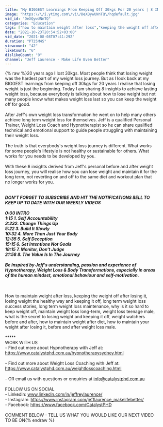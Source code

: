 ```yaml
---
title: "My BIGGEST Learnings From Keeping Off 30kgs For 20 years | 8 INSIGHTS TO ACHIEVE LASTING WEIGHT LOSS"
image: "https:\/\/i.ytimg.com\/vi\/DeXQywUNnTQ\/hqdefault.jpg"
vid_id: "DeXQywUNnTQ"
categories: "Education"
tags: ["how to maintain weight after loss","keeping the weight off after losing it","losing weight the healthy way and keeping it off"]
date: "2021-10-23T20:54:52+03:00"
vid_date: "2021-08-08T07:41:29Z"
duration: "PT25M4S"
viewcount: "42"
likeCount: "6"
dislikeCount: "0"
channel: "Jeff Laurence - Make Life Even Better"
---
```

{% raw %}20 years ago I lost 30kgs. Most people think that losing weight was the hardest part of my weight loss journey. But as I look back at my BIGGEST learnings from keeping off 30kgs for 20 years I realise that losing weight is just the beginning. Today I am sharing 8 insights to achieve lasting weight loss, because everybody is talking about how to lose weight but not many people know what makes weight loss last so you can keep the weight off for good.<br /><br />After Jeff's own weight loss transformation he went on to help many others achieve long term weight loss for themselves. Jeff is a qualified Personal Trainer, Weight Loss Coach and Hypnotherapist so he can share qualified technical and emotional support to guide people struggling with maintaining their weight loss.<br /><br />The truth is that everybody's weight loss journey is different. What works for some people's lifestyle is not healthy or sustainable for others. What works for you needs to be developed by you. <br /><br />With these 8 insights derived from Jeff's personal before and after weight loss journey, you will realise how you can lose weight and maintain it for the long term, not reverting on and off to the same diet and workout plan that no longer works for you.<br /><br />*****<br />DON'T FORGET TO SUBSCRIBE AND HIT THE NOTIFICATIONS BELL TO KEEP UP TO DATE WITH OUR WEEKLY VIDEOS<br /><br />0:00​ INTRO<br />1:15​ 1. Self Accountability<br />3:23​ 2. Change Things Up<br />5:22​ 3. Build It Slowly<br />10:32​ 4. More Than Just Your Body<br />12:35 5. Self Deception<br />15:15 6. Set Intentions Not Goals<br />18:15 7. Monitor, Don't Judge<br />21:58 8. The Value Is In The Journey<br /><br />Be inspired by Jeff's understanding, passion and experience of Hypnotherapy, Weight Loss &amp; Body Transformations, especially in areas of the human mindset, emotional behaviour and self-motivation.<br /><br />*****<br /><br />How to maintain weight after loss, keeping the weight off after losing it, losing weight the healthy way and keeping it off, long term weight loss success stories, long term weight loss maintenance, why is it so hard to keep weight off, maintain weight loss long-term, weight loss teenage male, what is the secret to losing weight and keeping it off, weight watchers before and after, how to maintain weight after diet, how to maintain your weight after losing it, before and after weight loss male.<br /><br />*****<br />WORK WITH US<br />- Find out more about Hypnotherapy with Jeff at:<br /><a rel="nofollow" target="blank" href="https://www.catalystphd.com.au/hypnotherapysydney.html">https://www.catalystphd.com.au/hypnotherapysydney.html</a><br /><br />- Find out more about Weight Loss Coaching with Jeff at: <br /><a rel="nofollow" target="blank" href="https://www.catalystphd.com.au/weightlosscoaching.html">https://www.catalystphd.com.au/weightlosscoaching.html</a><br /><br />- OR email us with questions or enquiries at info@catalystphd.com.au<br /><br />FOLLOW US ON SOCIAL<br />- Linkedin: www.linkedin.com/in/jeffreylaurence/<br />- Instagram: <a rel="nofollow" target="blank" href="https://www.instagram.com/jefflaurence_makelifebetter/">https://www.instagram.com/jefflaurence_makelifebetter/</a><br />- Facebook: <a rel="nofollow" target="blank" href="https://www.facebook.com/CatalystPHD​​">https://www.facebook.com/CatalystPHD​​</a><br /><br />COMMENT BELOW - TELL US WHAT YOU WOULD LIKE OUR NEXT VIDEO TO BE ON{% endraw %}
